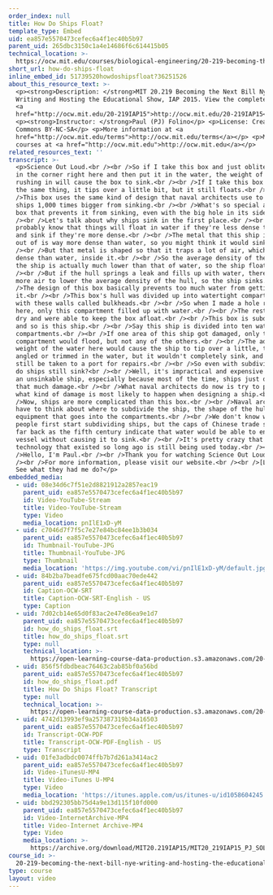 ```yaml
---
order_index: null
title: How Do Ships Float?
template_type: Embed
uid: ea857e5570473cefec6a4f1ec40b5b97
parent_uid: 265dbc3150c1a4e14686f6c614415b05
technical_location: >-
  https://ocw.mit.edu/courses/biological-engineering/20-219-becoming-the-next-bill-nye-writing-and-hosting-the-educational-show-january-iap-2015/student-projects/paul-pj-folinos-project/how-do-ships-float
short_url: how-do-ships-float
inline_embed_id: 51739520howdoshipsfloat?36251526
about_this_resource_text: >-
  <p><strong>Description: </strong>MIT 20.219 Becoming the Next Bill Nye:
  Writing and Hosting the Educational Show, IAP 2015. View the complete course:
  <a
  href="http://ocw.mit.edu/20-219IAP15">http://ocw.mit.edu/20-219IAP15</a>.</p>
  <p><strong>Instructor: </strong>Paul (PJ) Folino</p> <p>License: Creative
  Commons BY-NC-SA</p> <p>More information at <a
  href="http://ocw.mit.edu/terms">http://ocw.mit.edu/terms</a></p> <p>More
  courses at <a href="http://ocw.mit.edu">http://ocw.mit.edu</a></p>
related_resources_text: ''
transcript: >-
  <p>Science Out Loud.<br /><br />So if I take this box and just obliterate it
  in the corner right here and then put it in the water, the weight of the water
  rushing in will cause the box to sink.<br /><br />If I take this box and do
  the same thing, it tips over a little bit, but it still floats.<br /><br
  />This box uses the same kind of design that naval architects use to prevent
  ships 1,000 times bigger from sinking.<br /><br />What's so special about this
  box that prevents it from sinking, even with the big hole in its side?<br
  /><br />Let's talk about why ships sink in the first place.<br /><br />You
  probably know that things will float in water if they're less dense than water
  and sink if they're more dense.<br /><br />The metal that this ship is made
  out of is way more dense than water, so you might think it would sink.<br
  /><br />But that metal is shaped so that it traps a lot of air, which is less
  dense than water, inside it.<br /><br />So the average density of the hull of
  the ship is actually much lower than that of water, so the ship floats.<br
  /><br />But if the hull springs a leak and fills up with water, there's no
  more air to lower the average density of the hull, so the ship sinks.<br /><br
  />The design of this box basically prevents too much water from getting into
  it.<br /><br />This box's hull was divided up into watertight compartments
  with these walls called bulkheads.<br /><br />So when I made a hole right
  here, only this compartment filled up with water.<br /><br />The rest stayed
  dry and were able to keep the box afloat.<br /><br />This box is subdivided,
  and so is this ship.<br /><br />Say this ship is divided into ten watertight
  compartments.<br /><br />If one area of this ship got damaged, only that
  compartment would flood, but not any of the others.<br /><br />The added
  weight of the water here would cause the ship to tip over a little, to be
  angled or trimmed in the water, but it wouldn't completely sink, and could
  still be taken to a port for repairs.<br /><br />So even with subdivision, why
  do ships still sink?<br /><br />Well, it's impractical and expensive to design
  an unsinkable ship, especially because most of the time, ships just don't see
  that much damage.<br /><br />What naval architects do now is try to predict
  what kind of damage is most likely to happen when designing a ship.<br /><br
  />Now, ships are more complicated than this box.<br /><br />Naval architects
  have to think about where to subdivide the ship, the shape of the hull, and
  equipment that goes into the compartments.<br /><br />We don't know when
  people first start subdividing ships, but the caps of Chinese trade ships as
  far back as the fifth century indicate that water would be able to enter the
  vessel without causing it to sink.<br /><br />It's pretty crazy that
  technology that existed so long ago is still being used today.<br /><br
  />Hello, I'm Paul.<br /><br />Thank you for watching Science Out Loud.<br
  /><br />For more information, please visit our website.<br /><br />[LAUGHTER]
  See what they had me do?</p>
embedded_media:
  - uid: 08e34d6c7f51e2d8821912a2857eac19
    parent_uid: ea857e5570473cefec6a4f1ec40b5b97
    id: Video-YouTube-Stream
    title: Video-YouTube-Stream
    type: Video
    media_location: pnIlE1xD-yM
  - uid: c7046d7f7f5c7e27e84bc84ee1b3b034
    parent_uid: ea857e5570473cefec6a4f1ec40b5b97
    id: Thumbnail-YouTube-JPG
    title: Thumbnail-YouTube-JPG
    type: Thumbnail
    media_location: 'https://img.youtube.com/vi/pnIlE1xD-yM/default.jpg'
  - uid: 84b2ba7beadfe675fcd00aac70ede442
    parent_uid: ea857e5570473cefec6a4f1ec40b5b97
    id: Caption-OCW-SRT
    title: Caption-OCW-SRT-English - US
    type: Caption
  - uid: 7d02cb14e65d0f83ac2e47e86ea9e1d7
    parent_uid: ea857e5570473cefec6a4f1ec40b5b97
    id: how_do_ships_float.srt
    title: how_do_ships_float.srt
    type: null
    technical_location: >-
      https://open-learning-course-data-production.s3.amazonaws.com/20-219-becoming-the-next-bill-nye-writing-and-hosting-the-educational-show-january-iap-2015/7d02cb14e65d0f83ac2e47e86ea9e1d7_how_do_ships_float.srt
  - uid: 856f5fdbdbeac76463c2ab85bf0a56bd
    parent_uid: ea857e5570473cefec6a4f1ec40b5b97
    id: how_do_ships_float.pdf
    title: How Do Ships Float? Transcript
    type: null
    technical_location: >-
      https://open-learning-course-data-production.s3.amazonaws.com/20-219-becoming-the-next-bill-nye-writing-and-hosting-the-educational-show-january-iap-2015/856f5fdbdbeac76463c2ab85bf0a56bd_how_do_ships_float.pdf
  - uid: 4742d13993ef9a257387319b34a16503
    parent_uid: ea857e5570473cefec6a4f1ec40b5b97
    id: Transcript-OCW-PDF
    title: Transcript-OCW-PDF-English - US
    type: Transcript
  - uid: 01fe3adbdc0074ffb7b7d261a3414ac2
    parent_uid: ea857e5570473cefec6a4f1ec40b5b97
    id: Video-iTunesU-MP4
    title: Video-iTunes U-MP4
    type: Video
    media_location: 'https://itunes.apple.com/us/itunes-u/id1058604245'
  - uid: bbd292305bb75d4a9e13d115f10fd000
    parent_uid: ea857e5570473cefec6a4f1ec40b5b97
    id: Video-InternetArchive-MP4
    title: Video-Internet Archive-MP4
    type: Video
    media_location: >-
      https://archive.org/download/MIT20.219IAP15/MIT20_219IAP15_PJ_SOL_How_Do_Ships_Float_360p.mp4
course_id: >-
  20-219-becoming-the-next-bill-nye-writing-and-hosting-the-educational-show-january-iap-2015
type: course
layout: video
---
```

